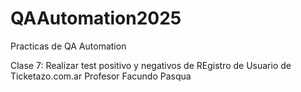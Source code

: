 # QAAutomation2025
Practicas de QA Automation

Clase 7: Realizar test positivo y negativos de REgistro de Usuario de Ticketazo.com.ar
Profesor Facundo Pasqua
